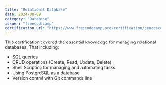 ```yaml
---
title: "Relational Database"
date: 2024-08-09
category: "Database"
issuer: "freecodecamp"
certification_url: "https://www.freecodecamp.org/certification/sencesco/relational-database-v8"
---
```


This certification covered the essential knowledge for managing relational databases. That including:
   - SQL queries
   - CRUD operations (Create, Read, Update, Delete)
   - Shell Scripting for managing and automating tasks
   - Using PostgreSQL as a database
   - Version control with Git commands line